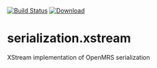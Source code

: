 [![Build Status](https://travis-ci.org/openmrs/openmrs-module-serialization.xstream.svg?branch=master)](https://travis-ci.org/openmrs/openmrs-module-serialization.xstream) [ ![Download](https://api.bintray.com/packages/openmrs/omod/serialization.xstream/images/download.svg) ](https://bintray.com/openmrs/omod/serialization.xstream/_latestVersion)

serialization.xstream
=====================

XStream implementation of OpenMRS serialization
